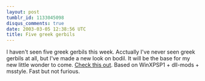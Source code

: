 ```yaml
---
layout: post
tumblr_id: 1133045098
disqus_comments: true
date: 2003-03-05 12:38:56 UTC
title: Five greek gerbils
---
```


I haven't seen five greek gerbils this week. Acctually I've never seen greek gerbils at all, but I've made a new look on bodil. It will be the base for my new little wonder to come. <a href="http://rasmusandersson.se/rp13/gfx/misc_screens/20030306@1415.jpg" target="_blank">Check this out</a>. Based on WinXPSP1 + dll-mods + msstyle. Fast but not furious.
